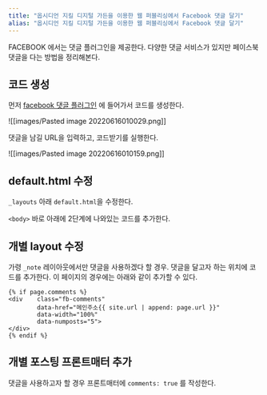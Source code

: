 ```yaml
---
title: "옵시디언 지킬 디지털 가든을 이용한 웹 퍼블리싱에서 Facebook 댓글 달기"
alias: "옵시디언 지킬 디지털 가든을 이용한 웹 퍼블리싱에서 Facebook 댓글 달기"
---
```

FACEBOOK 에서는 댓글 플러그인을 제공한다. 다양한 댓글 서비스가 있지만 페이스북 댓글을 다는 방법을 정리해본다.

## 코드 생성
먼저 [facebook 댓글 플러그인](https://developers.facebook.com/docs/plugins/comments) 에 들어가서 코드를 생성한다.


![[images/Pasted image 20220616010029.png]]

댓글을 남길 URL을 입력하고, 코드받기를 실행한다.

![[images/Pasted image 20220616010159.png]]

## default.html 수정
`_layouts` 아래 `default.html`을 수정한다. 

`<body>` 바로 아래에 2단계에 나와있는 코드를 추가한다.

## 개별 layout 수정
가령 `_note` 레이아웃에서만 댓글을 사용하겠다 할 경우. 댓글을 달고자 하는 위치에 코드를 추가한다. 이 페이지의 경우에는 아래와 같이 추가할 수 있다.

```
{% if page.comments %}
<div    class="fb-comments" 
        data-href="메인주소{{ site.url | append: page.url }}"
        data-width="100%" 
        data-numposts="5">
</div>
{% endif %}
```

## 개별 포스팅 프론트매터 추가
댓글을 사용하고자 할 경우 프론트매터에 `comments: true` 를 작성한다.